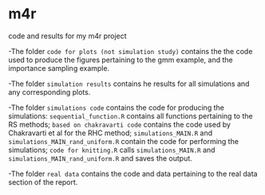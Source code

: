 # m4r
code and results for my m4r project

-The folder `code for plots (not simulation study)` contains the the code used to produce the figures pertaining to the gmm example, and the importance sampling example.

-The folder `simulation results` contains he results for all simulations and any corresponding plots.

-The folder `simulations code` contains the code for producing the simulations: `sequential_function.R` contains all functions pertaining to the RS methods; `based on chakravarti code` contains the code used by Chakravarti et al for the RHC method; `simulations_MAIN.R` and `simulations_MAIN_rand_uniform.R` contain the code for performing the simulations; `code for knitting.R` calls `simulations_MAIN.R` and `simulations_MAIN_rand_uniform.R` and saves the output.

-The folder `real data` contains the code and data pertaining to the real data section of the report.
